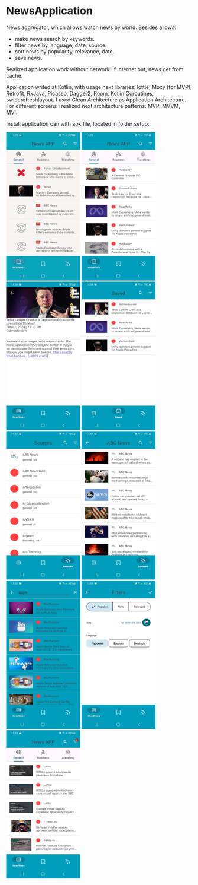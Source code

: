 # NewsApplication

News aggregator, which allows watch news by world. Besides allows:
- make news search by keywords.
- filter news by language, date, source.
- sort news by popularity, relevance, date.
- save news.

Realized application work without network. If internet out, news get from cache.
  
Application writed at Kotlin, with usage next libraries: lottie, Moxy (for MVP), Retrofit, RxJava, Picasso, Dagger2, Room, Kotlin Coroutines, swiperefreshlayout. I used Clean Architecture as Application Architecture. For different screens i realized next architecture patterns: MVP, MVVM, MVI.

Install application can with apk file, located in folder setup.

<div>
  <img src="Screenshots/AllScreens.gif" width="200" height="400">
  <img src="Screenshots/HeadlinesScreen.png" width="200" height="400">
  <img src="Screenshots/NewsScreen.png" width="200" height="400">
  <img src="Screenshots/SavedScreen.png" width="200" height="400">
  <img src="Screenshots/SourcesScreen.png" width="200" height="400">
  <img src="Screenshots/NewsSourceScreen.png" width="200" height="400">
  <img src="Screenshots/Search.png" width="200" height="400">
  <img src="Screenshots/FilterScreen.png" width="200" height="400">
  <img src="Screenshots/Filtering.png" width="200" height="400">
</div>
